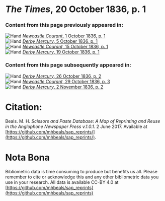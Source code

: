 # *The Times*, 20 October 1836, p. 1  
  
### Content from this page previously appeared in:  
![Hand](http://scissorsandpaste.net/wp-content/uploads/2017/06/smallhandpointer.png) [*Newcastle Courant*, 1 October 1836, p. 1](https://mhbeals.github.io/sap_html/Newcastle-Courant/Newcastle-Courant-1-October-1836-p-1)  
![Hand](http://scissorsandpaste.net/wp-content/uploads/2017/06/smallhandpointer.png) [*Derby Mercury*, 5 October 1836, p. 1](https://mhbeals.github.io/sap_html/Derby-Mercury/Derby-Mercury-5-October-1836-p-1)  
![Hand](http://scissorsandpaste.net/wp-content/uploads/2017/06/smallhandpointer.png) [*Newcastle Courant*, 15 October 1836, p. 1](https://mhbeals.github.io/sap_html/Newcastle-Courant/Newcastle-Courant-15-October-1836-p-1)  
![Hand](http://scissorsandpaste.net/wp-content/uploads/2017/06/smallhandpointer.png) [*Derby Mercury*, 19 October 1836, p. 1](https://mhbeals.github.io/sap_html/Derby-Mercury/Derby-Mercury-19-October-1836-p-1)  
  
### Content from this page subsequently appeared in:  
![Hand](http://scissorsandpaste.net/wp-content/uploads/2017/06/smallhandpointer.png) [*Derby Mercury*, 26 October 1836, p. 2](https://mhbeals.github.io/sap_html/Derby-Mercury/Derby-Mercury-26-October-1836-p-2)  
![Hand](http://scissorsandpaste.net/wp-content/uploads/2017/06/smallhandpointer.png) [*Newcastle Courant*, 29 October 1836, p. 3](https://mhbeals.github.io/sap_html/Newcastle-Courant/Newcastle-Courant-29-October-1836-p-3)  
![Hand](http://scissorsandpaste.net/wp-content/uploads/2017/06/smallhandpointer.png) [*Derby Mercury*, 2 November 1836, p. 2](https://mhbeals.github.io/sap_html/Derby-Mercury/Derby-Mercury-2-November-1836-p-2)  


# Citation: 

Beals. M. H. *Scissors and Paste Database: A Map of Reprinting and Reuse in the Anglophone Newspaper Press v.1.0.1.* 2 June 2017. Available at [https://github.com/mhbeals/sap_reprints/](https://github.com/mhbeals/sap_reprints/). 

# Nota Bona

Bibliometric data is time consuming to produce but benefits us all. Please remember to cite or acknowledge this and any other bibliometric data you use in your research. All data is available CC-BY 4.0 at [https://github.com/mhbeals/sap_reprints](https://github.com/mhbeals/sap_reprints)